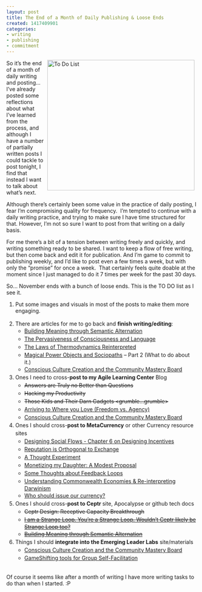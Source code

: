 ```yaml
---
layout: post
title: The End of a Month of Daily Publishing & Loose Ends
created: 1417409901
categories:
- writing
- publishing
- commitment
---
```

<p><img alt="To Do List" src="/sites/artbrock.com/files/To-Do.png" style="width: 388px; height: 343px; margin-left: 8px; margin-right: 8px; float: right;">So it’s the end of a month of daily writing and posting… I’ve already posted some reflections about what I’ve learned from the process, and although I have a number of partially written posts I could tackle to post tonight, I find that instead I want to talk about what’s next.</p><p>Although there’s certainly been some value in the practice of daily posting, I fear I’m compromising quality for frequency.&nbsp; I’m tempted to continue with a daily writing practice, and trying to make sure I have time structured for that. However, I’m not so sure I want to post from that writing on a daily basis.</p><p>For me there’s a bit of a tension between writing freely and quickly, and writing something ready to be shared. I want to keep a flow of free writing, but then come back and edit it for publication. And I’m game to commit to publishing weekly, and I’d like to post even a few times a week, but with only the “promise” for once a week.&nbsp; That certainly feels quite doable at the moment since I just managed to do it 7 times per week for the past 30 days.</p><p><!--break--></p><p>So… November ends with a bunch of loose ends. This is the TO DO list as I see it.</p><ol><li>Put some images and visuals in most of the posts to make them more engaging.<br>&nbsp;</li><li>There are articles for me to go back and <strong>finish writing/editing</strong>:<ul><li><a href="http://www.artbrock.com/blog/building-meaning-through-semantic-alternation" style="line-height: 1.5;">Building Meaning through Semantic Alternation</a></li><li><a href="http://www.artbrock.com/blog/pervasiveness-consciousness-and-language" style="line-height: 1.5;">The Pervasiveness of Consciousness and Language</a></li><li><a href="http://www.artbrock.com/blog/laws-thermodynamics-reinterpreted" style="line-height: 1.5;">The Laws of Thermodynamics Reinterpreted</a></li><li><a href="http://www.artbrock.com/blog/magical-power-objects-and-sociopaths" style="line-height: 1.5;">Magical Power Objects and Sociopaths</a><span style="line-height: 1.5;"> – Part 2 (What to do about it.)</span></li><li><a href="http://www.artbrock.com/blog/conscious-culture-creation-and-community-mastery-board" style="line-height: 1.5;">Conscious Culture Creation and the Community Mastery Board</a></li></ul></li><li><span style="line-height: 1.5;">Ones I need to cross-</span><strong style="line-height: 1.5;">post to my Agile Learning Center</strong><span style="line-height: 1.5;"> Blog</span><ul><li><strike style="line-height: 1.5;">Answers are Truly no Better than Questions</strike></li><li><strike style="line-height: 1.5;">Hacking my Productivity</strike></li><li><strike style="line-height: 1.5;">Those Kids and Their Darn Gadgets &lt;grumble...grumble&gt;</strike></li><li><a href="http://www.artbrock.com/blog/arriving-where-you-love-freedom-vs-agency" style="line-height: 1.5;">Arriving to Where you Love (Freedom vs. Agency)</a></li><li><a href="http://www.artbrock.com/blog/conscious-culture-creation-and-community-mastery-board" style="line-height: 1.5;">Conscious Culture Creation and the Community Mastery Board</a></li></ul></li><li><span style="line-height: 1.5;">Ones I should cross-</span><strong style="line-height: 1.5;">post to MetaCurrency</strong><span style="line-height: 1.5;"> or other Currency resource sites</span><ul><li><a href="http://www.artbrock.com/blog/designing-social-flows-chapter-6-designing-incentives" style="line-height: 1.5;">Designing Social Flows - Chapter 6 on Designing Incentives</a></li><li><a href="http://www.artbrock.com/blog/reputation-orthogonal-exchange" style="line-height: 1.5;">Reputation is Orthogonal to Exchange</a></li><li><a href="http://www.artbrock.com/blog/thought-experiment" style="line-height: 1.5;">A Thought Experiment</a></li><li><a href="http://www.artbrock.com/blog/monetizing-my-daughter-modest-proposal" style="line-height: 1.5;">Monetizing my Daughter: A Modest Proposal</a></li><li><a href="http://www.artbrock.com/blog/some-thoughts-about-feedback-loops" style="line-height: 1.5;">Some Thoughts about Feedback Loops</a></li><li><a href="http://www.artbrock.com/blog/understanding-commonwealth-economies-re-interpreting-darwinism" style="line-height: 1.5;">Understanding Commonwealth Economies &amp; Re-interpreting Darwinism</a></li><li><a href="http://www.artbrock.com/blog/who-should-issue-our-currency" style="line-height: 1.5;">Who should issue our currency?</a></li></ul></li><li><span style="line-height: 1.5;">Ones I should cross-</span><strong style="line-height: 1.5;">post to Ceptr </strong><span style="line-height: 1.5;">site, Apocalypse or github tech docs</span><ul><li><strike style="line-height: 1.5;">Ceptr Design: Receptive Capacity Breakthrough</strike></li><li><strike><a href="http://www.artbrock.com/blog/i-am-strange-loop-you%E2%80%99re-strange-loop-wouldn%E2%80%99t-ceptr-likely-be-strange-loop-too" style="line-height: 1.5;">I am a Strange Loop. You’re a Strange Loop. Wouldn’t Ceptr likely be Strange Loop too?</a></strike></li><li><strike><a href="http://www.artbrock.com/blog/building-meaning-through-semantic-alternation" style="line-height: 1.5;">Building Meaning through Semantic Alternation</a></strike></li></ul></li><li><span style="line-height: 1.5;">Things I should </span><strong style="line-height: 1.5;">integrate into the Emerging Leader Labs</strong><span style="line-height: 1.5;"> site/materials</span><ul><li><a href="http://www.artbrock.com/blog/conscious-culture-creation-and-community-mastery-board" style="line-height: 1.5;">Conscious Culture Creation and the Community Mastery Board</a></li><li><a href="http://www.artbrock.com/blog/gameshifting-tools-group-self-facilitation" style="line-height: 1.5;">GameShifting tools for Group Self-Facilitation</a></li></ul></li></ol><p><br>Of course it seems like after a month of writing I have more writing tasks to do than when I started. :P</p>
